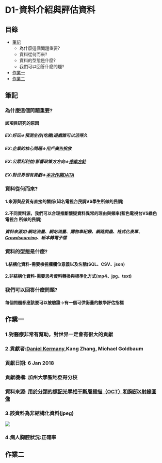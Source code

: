 # D1-資料介紹與評估資料
## 目錄
* [筆記](#筆記)
	* 為什麼這個問題重要?
	* 資料從何而來?
	* 資料的型態是什麼?
	* 我們可以回答什麼問題?
* [作業一](#作業一)
* [作業二](#作業二)

## 筆記
### 為什麼這個問題重要?
#### 該項目研究的原因
##### EX:好玩=>預測生存(吃雞)遊戲誰可以活得久
##### EX:企業的核⼼問題=>用戶廣告投放
##### EX:公眾利利益/影響政策⽅方向=>[停車方針](https://www.kaggle.com/new-york-city/nyc-parking-tickets/home)
##### EX:對世界很有貢獻=>[本次作業DATA](https://www.kaggle.com/paultimothymooney/chest-xray-pneumonia)
### 資料從何而來?
#### 1.來源與品質有直接的關係(知名電視台民調VS學生所做的民調)
#### 2.不同資料源，我們可以合理推斷懷疑資料異常的理由與頻率(藍色電視台VS綠色電視台 所做的民調)
##### 資料來源如:網站流量、網站流量、購物車紀錄、網路爬蟲、格式化表單、[Crowdsourcing](https://en.wikipedia.org/wiki/Crowdsourcing)、紙本轉電子檔
### 資料的型態是什麼?
#### 1.結構化資料-需要檢視欄欄位意義以及名稱(SQL、CSV、json)
#### 2.非結構化資料-需要思考資料轉換與標準化方式(mp4、jpg、text)
### 我們可以回答什麼問題?
#### 每個問題都應該要可以被驗證→有一個可供衡量的數學評估指標
## 作業一
### 1.對醫療非常有幫助，對世界一定會有很大的貢獻
### 2.貢獻者:[Daniel Kermany](https://www.mendeley.com/profiles/daniel-kermany2/),Kang Zhang,  Michael Goldbaum
###   貢獻日期: 6 Jan 2018 
###   貢獻機構: 加州大學聖地亞哥分校
###   資料來源: [用於分類的標記光學相干斷層掃描（OCT）和胸部X射線圖像](https://data.mendeley.com/datasets/rscbjbr9sj/2)
### 3.該資料為非結構化資料(jpeg)
![](https://i.imgur.com/jZqpV51.png)
### 4.病人胸腔狀況:正確率
## 作業二
